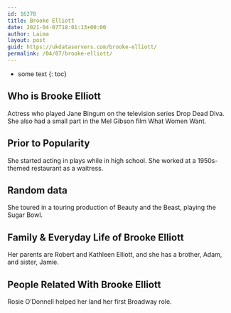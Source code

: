 ```yaml
---
id: 16278
title: Brooke Elliott
date: 2021-04-07T18:01:13+00:00
author: Laima
layout: post
guid: https://ukdataservers.com/brooke-elliott/
permalink: /04/07/brooke-elliott/
---
```


* some text
{: toc}


## Who is Brooke Elliott
                  
                  
                  
Actress who played Jane Bingum on the television series Drop Dead Diva. She also had a small part in the Mel Gibson film What Women Want.
                  
              
            
              
            
                
                
                
## Prior to Popularity
                  
                  
                  
She started acting in plays while in high school. She worked at a 1950s-themed restaurant as a waitress. 
                  
              
            
              
            
                
                
                
## Random data
                  
                  
                  
She toured in a touring production of Beauty and the Beast, playing the Sugar Bowl.
                  
              
            
              
            
                
                
                
## Family & Everyday Life of Brooke Elliott
                  
                  
                  
Her parents are Robert and Kathleen Elliott, and she has a brother, Adam, and sister, Jamie.
                  
              
            
              
            
                
                
                
## People Related With Brooke Elliott
                  
                  
                  
Rosie O&#8217;Donnell helped her land her first Broadway role.
                  
              
            
              
            
                
              
            
              
              
            
            
              
            
          
          
          